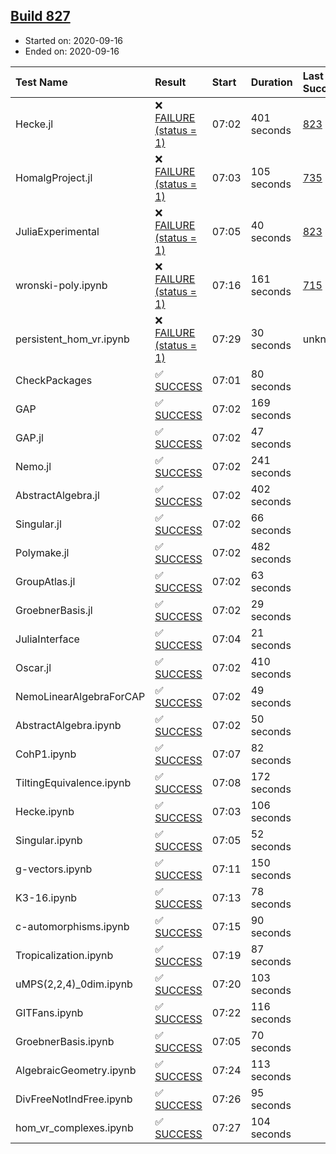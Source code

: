 ## [Build 827](https://oscarci.mathematik.uni-kl.de/job/oscar-stable/827/)

* Started on: 2020-09-16
* Ended on: 2020-09-16

| Test Name    | Result | Start | Duration | Last Success | First Failure |
|:-------------|:-------|:------|:---------|:-------------|:--------------|
| Hecke.jl | ❌ [FAILURE (status = 1)](https://oscarci.mathematik.uni-kl.de/job/oscar-stable/827/artifact/logs/build-827/Hecke.jl.log) | 07:02 | 401 seconds | [823](https://oscarci.mathematik.uni-kl.de/job/oscar-stable/823/) | [824](https://oscarci.mathematik.uni-kl.de/job/oscar-stable/824/) |
| HomalgProject.jl | ❌ [FAILURE (status = 1)](https://oscarci.mathematik.uni-kl.de/job/oscar-stable/827/artifact/logs/build-827/HomalgProject.jl.log) | 07:03 | 105 seconds | [735](https://oscarci.mathematik.uni-kl.de/job/oscar-stable/735/) | [736](https://oscarci.mathematik.uni-kl.de/job/oscar-stable/736/) |
| JuliaExperimental | ❌ [FAILURE (status = 1)](https://oscarci.mathematik.uni-kl.de/job/oscar-stable/827/artifact/logs/build-827/JuliaExperimental.log) | 07:05 | 40 seconds | [823](https://oscarci.mathematik.uni-kl.de/job/oscar-stable/823/) | [824](https://oscarci.mathematik.uni-kl.de/job/oscar-stable/824/) |
| wronski-poly.ipynb | ❌ [FAILURE (status = 1)](https://oscarci.mathematik.uni-kl.de/job/oscar-stable/827/artifact/logs/build-827/wronski-poly.ipynb.log) | 07:16 | 161 seconds | [715](https://oscarci.mathematik.uni-kl.de/job/oscar-stable/715/) | [716](https://oscarci.mathematik.uni-kl.de/job/oscar-stable/716/) |
| persistent_hom_vr.ipynb | ❌ [FAILURE (status = 1)](https://oscarci.mathematik.uni-kl.de/job/oscar-stable/827/artifact/logs/build-827/persistent_hom_vr.ipynb.log) | 07:29 | 30 seconds | unknown | unknown |
| CheckPackages | ✅ [SUCCESS](https://oscarci.mathematik.uni-kl.de/job/oscar-stable/827/artifact/logs/build-827/CheckPackages.log) | 07:01 | 80 seconds |  |  |
| GAP | ✅ [SUCCESS](https://oscarci.mathematik.uni-kl.de/job/oscar-stable/827/artifact/logs/build-827/GAP.log) | 07:02 | 169 seconds |  |  |
| GAP.jl | ✅ [SUCCESS](https://oscarci.mathematik.uni-kl.de/job/oscar-stable/827/artifact/logs/build-827/GAP.jl.log) | 07:02 | 47 seconds |  |  |
| Nemo.jl | ✅ [SUCCESS](https://oscarci.mathematik.uni-kl.de/job/oscar-stable/827/artifact/logs/build-827/Nemo.jl.log) | 07:02 | 241 seconds |  |  |
| AbstractAlgebra.jl | ✅ [SUCCESS](https://oscarci.mathematik.uni-kl.de/job/oscar-stable/827/artifact/logs/build-827/AbstractAlgebra.jl.log) | 07:02 | 402 seconds |  |  |
| Singular.jl | ✅ [SUCCESS](https://oscarci.mathematik.uni-kl.de/job/oscar-stable/827/artifact/logs/build-827/Singular.jl.log) | 07:02 | 66 seconds |  |  |
| Polymake.jl | ✅ [SUCCESS](https://oscarci.mathematik.uni-kl.de/job/oscar-stable/827/artifact/logs/build-827/Polymake.jl.log) | 07:02 | 482 seconds |  |  |
| GroupAtlas.jl | ✅ [SUCCESS](https://oscarci.mathematik.uni-kl.de/job/oscar-stable/827/artifact/logs/build-827/GroupAtlas.jl.log) | 07:02 | 63 seconds |  |  |
| GroebnerBasis.jl | ✅ [SUCCESS](https://oscarci.mathematik.uni-kl.de/job/oscar-stable/827/artifact/logs/build-827/GroebnerBasis.jl.log) | 07:02 | 29 seconds |  |  |
| JuliaInterface | ✅ [SUCCESS](https://oscarci.mathematik.uni-kl.de/job/oscar-stable/827/artifact/logs/build-827/JuliaInterface.log) | 07:04 | 21 seconds |  |  |
| Oscar.jl | ✅ [SUCCESS](https://oscarci.mathematik.uni-kl.de/job/oscar-stable/827/artifact/logs/build-827/Oscar.jl.log) | 07:02 | 410 seconds |  |  |
| NemoLinearAlgebraForCAP | ✅ [SUCCESS](https://oscarci.mathematik.uni-kl.de/job/oscar-stable/827/artifact/logs/build-827/NemoLinearAlgebraForCAP.log) | 07:02 | 49 seconds |  |  |
| AbstractAlgebra.ipynb | ✅ [SUCCESS](https://oscarci.mathematik.uni-kl.de/job/oscar-stable/827/artifact/logs/build-827/AbstractAlgebra.ipynb.log) | 07:02 | 50 seconds |  |  |
| CohP1.ipynb | ✅ [SUCCESS](https://oscarci.mathematik.uni-kl.de/job/oscar-stable/827/artifact/logs/build-827/CohP1.ipynb.log) | 07:07 | 82 seconds |  |  |
| TiltingEquivalence.ipynb | ✅ [SUCCESS](https://oscarci.mathematik.uni-kl.de/job/oscar-stable/827/artifact/logs/build-827/TiltingEquivalence.ipynb.log) | 07:08 | 172 seconds |  |  |
| Hecke.ipynb | ✅ [SUCCESS](https://oscarci.mathematik.uni-kl.de/job/oscar-stable/827/artifact/logs/build-827/Hecke.ipynb.log) | 07:03 | 106 seconds |  |  |
| Singular.ipynb | ✅ [SUCCESS](https://oscarci.mathematik.uni-kl.de/job/oscar-stable/827/artifact/logs/build-827/Singular.ipynb.log) | 07:05 | 52 seconds |  |  |
| g-vectors.ipynb | ✅ [SUCCESS](https://oscarci.mathematik.uni-kl.de/job/oscar-stable/827/artifact/logs/build-827/g-vectors.ipynb.log) | 07:11 | 150 seconds |  |  |
| K3-16.ipynb | ✅ [SUCCESS](https://oscarci.mathematik.uni-kl.de/job/oscar-stable/827/artifact/logs/build-827/K3-16.ipynb.log) | 07:13 | 78 seconds |  |  |
| c-automorphisms.ipynb | ✅ [SUCCESS](https://oscarci.mathematik.uni-kl.de/job/oscar-stable/827/artifact/logs/build-827/c-automorphisms.ipynb.log) | 07:15 | 90 seconds |  |  |
| Tropicalization.ipynb | ✅ [SUCCESS](https://oscarci.mathematik.uni-kl.de/job/oscar-stable/827/artifact/logs/build-827/Tropicalization.ipynb.log) | 07:19 | 87 seconds |  |  |
| uMPS(2,2,4)_0dim.ipynb | ✅ [SUCCESS](https://oscarci.mathematik.uni-kl.de/job/oscar-stable/827/artifact/logs/build-827/uMPS-2-2-4-_0dim.ipynb.log) | 07:20 | 103 seconds |  |  |
| GITFans.ipynb | ✅ [SUCCESS](https://oscarci.mathematik.uni-kl.de/job/oscar-stable/827/artifact/logs/build-827/GITFans.ipynb.log) | 07:22 | 116 seconds |  |  |
| GroebnerBasis.ipynb | ✅ [SUCCESS](https://oscarci.mathematik.uni-kl.de/job/oscar-stable/827/artifact/logs/build-827/GroebnerBasis.ipynb.log) | 07:05 | 70 seconds |  |  |
| AlgebraicGeometry.ipynb | ✅ [SUCCESS](https://oscarci.mathematik.uni-kl.de/job/oscar-stable/827/artifact/logs/build-827/AlgebraicGeometry.ipynb.log) | 07:24 | 113 seconds |  |  |
| DivFreeNotIndFree.ipynb | ✅ [SUCCESS](https://oscarci.mathematik.uni-kl.de/job/oscar-stable/827/artifact/logs/build-827/DivFreeNotIndFree.ipynb.log) | 07:26 | 95 seconds |  |  |
| hom_vr_complexes.ipynb | ✅ [SUCCESS](https://oscarci.mathematik.uni-kl.de/job/oscar-stable/827/artifact/logs/build-827/hom_vr_complexes.ipynb.log) | 07:27 | 104 seconds |  |  |
